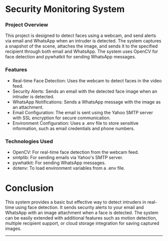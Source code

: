 
# Security Monitoring System

### Project Overview
This project is designed to detect faces using a webcam, and send alerts via email and WhatsApp when an intruder is detected. The system captures a snapshot of the scene, attaches the image, and sends it to the specified recipient through both email and WhatsApp. The system uses OpenCV for face detection and pywhatkit for sending WhatsApp messages.

### Features
- Real-time Face Detection: Uses the webcam to detect faces in the video feed.
- Security Alerts: Sends an email with the detected face image when an intruder is detected.
- WhatsApp Notifications: Sends a WhatsApp message with the image as an attachment.
- Email Configuration: The email is sent using the Yahoo SMTP server with SSL encryption for secure communication.
- Environment Configuration: Uses a .env file to store sensitive information, such as email credentials and phone numbers.
### Technologies Used
- OpenCV: For real-time face detection from the webcam feed.
- smtplib: For sending emails via Yahoo's SMTP server.
- pywhatkit: For sending WhatsApp messages.
- dotenv: To load environment variables from a .env file.

# Conclusion
This system provides a basic but effective way to detect intruders in real-time using face detection. It sends security alerts to your email and WhatsApp with an image attachment when a face is detected. The system can be easily extended with additional features such as motion detection, multiple recipient support, or cloud storage integration for saving captured images.

---